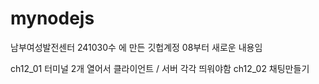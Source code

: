 # mynodejs
남부여성발전센터 241030수 에 만든 깃헙계정
08부터 새로운 내용임


ch12_01 터미널 2개 열어서 클라이언트 / 서버 각각 띄워야함
ch12_02 채팅만들기
